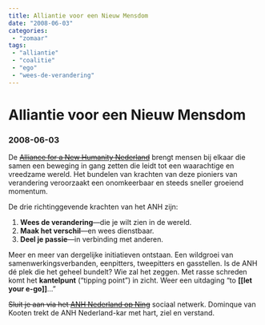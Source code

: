 ```yaml
---
title: Alliantie voor een Nieuw Mensdom
date: "2008-06-03"
categories:
 - "zomaar"
tags:
 - "alliantie"
 - "coalitie"
 - "ego"
 - "wees-de-verandering"
---
```

# Alliantie voor een Nieuw Mensdom
### 2008-06-03

De ~~[Alliance for a New Humanity Nederland](http://anhnederland.ning.com/)~~ brengt mensen bij elkaar die samen een beweging in gang zetten die leidt tot een waarachtige en vreedzame wereld. Het bundelen van krachten van deze pioniers van verandering veroorzaakt een onomkeerbaar en steeds sneller groeiend momentum.

De drie richtinggevende krachten van het ANH zijn:
1. **Wees de verandering**—die je wilt zien in de wereld.
1. **Maak het verschil**—en wees dienstbaar.
1. **Deel je passie**—in verbinding met anderen.

<!--more-->

Meer en meer van dergelijke initiatieven ontstaan. Een wildgroei van samenwerkingsverbanden, eenpitters, tweepitters en gasstellen. Is de ANH dé plek die het geheel bundelt? Wie zal het zeggen. Met rasse schreden komt het **kantelpunt** (“tipping point”) in zicht. Weer een uitdaging “to **[[let your e-go]]**…”

~~Sluit je aan via het [ANH Nederland op Ning](http://anhnederland.ning.com/)~~ sociaal netwerk. Dominque van Kooten trekt de ANH Nederland-kar met hart, ziel en verstand.
